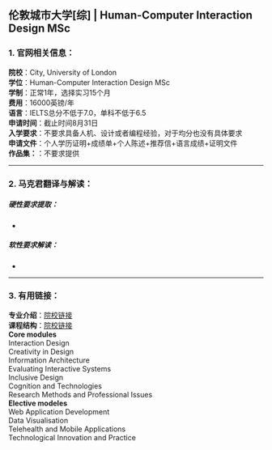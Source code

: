 ## 伦敦城市大学[综] | Human-Computer Interaction Design MSc


### 1. 官网相关信息：

**院校**：City, University of London  
**学位**：Human-Computer Interaction Design MSc   
**学制**：正常1年，选择实习15个月  
**费用**：16000英镑/年  
**语言**：IELTS总分不低于7.0，单科不低于6.5     
**申请时间**：截止时间8月31日  
**入学要求**：不要求具备人机、设计或者编程经验，对于均分也没有具体要求  
**申请文件**：个人学历证明+成绩单+个人陈述+推荐信+语言成绩+证明文件  
**作品集：**：不要求提供   

---


### 2. 马克君翻译与解读：

##### 硬性要求提取：
- 



##### 软性要求解读：
- 


---


### 3. 有用链接：

**专业介绍**：[院校链接](https://www.city.ac.uk/courses/postgraduate/human-computer-interaction-design)  
**课程结构**：[院校链接](https://www.city.ac.uk/courses/postgraduate/human-computer-interaction-design)  
**Core modules**  
Interaction Design  
Creativity in Design  
Information Architecture  
Evaluating Interactive Systems  
Inclusive Design  
Cognition and Technologies  
Research Methods and Professional Issues  
**Elective modeles**  
Web Application Development  
Data Visualisation  
Telehealth and Mobile Applications  
Technological Innovation and Practice  
 

